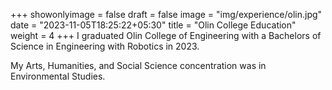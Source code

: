+++
showonlyimage = false
draft = false
image = "img/experience/olin.jpg"
date = "2023-11-05T18:25:22+05:30"
title = "Olin College Education"
weight = 4
+++
I graduated Olin College of Engineering with a Bachelors of Science in Engineering with Robotics in 2023. 
<!--more-->

My Arts, Humanities, and Social Science concentration was in Environmental Studies.